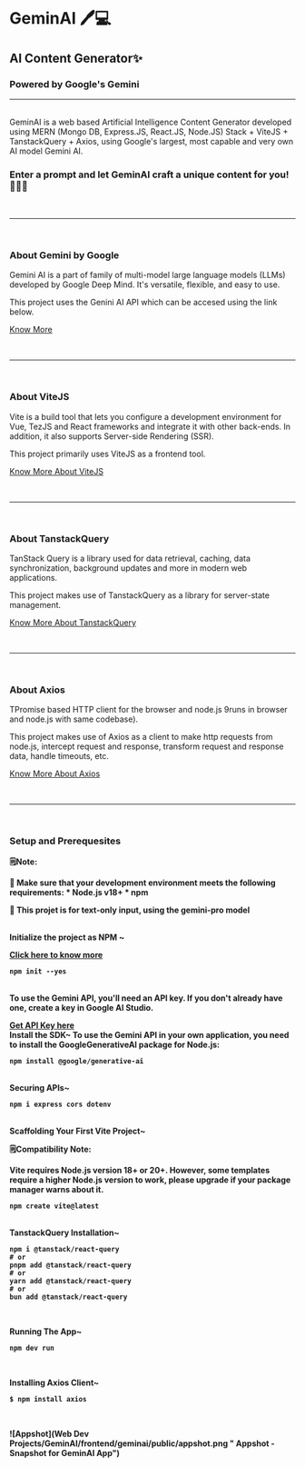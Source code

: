 # GeminAI 🖊️💻
## AI Content Generator✨
### Powered by Google's Gemini
<hr><br>
GeminAI is a web based Artificial Intelligence Content Generator developed using MERN (Mongo DB, Express.JS, React.JS, Node.JS) Stack + ViteJS + TanstackQuery + Axios, using Google's largest, most capable and very own AI model Gemini AI.

### Enter a prompt and let GeminAI craft a unique content for you! 👩🏽‍💻
<br>
<hr>
<br>

### About Gemini by Google
Gemini AI is a part of family of multi-model large language models (LLMs) developed by Google Deep Mind. It's versatile, flexible, and easy to use.

This project uses the Genini AI API which can be accesed using the link below.

[Know More](https://ai.google.dev/)

<br>
<hr>
<br>

### About ViteJS
Vite is a build tool that lets you configure a development environment for Vue, TezJS and React frameworks and integrate it with other back-ends. In addition, it also supports Server-side Rendering (SSR).

This project primarily uses ViteJS as a frontend tool.

[Know More About ViteJS](https://vitejs.dev/)

<br>
<hr>
<br>

### About TanstackQuery
TanStack Query is a library used for data retrieval, caching, data synchronization, background updates and more in modern web applications. 

This project makes use of TanstackQuery as a library for server-state management.

[Know More About TanstackQuery](https://tanstack.com/query/latest)

<br>
<hr>
<br>

### About Axios
TPromise based HTTP client for the browser and node.js 9runs in browser and node.js with same codebase). 

This project makes use of Axios as a client to make http requests from node.js, intercept request and response, transform request and response data, handle timeouts, etc.

[Know More About Axios](https://axios-http.com/docs/intro)

<br>
<hr>
<br>

### Setup and Prerequesites

<b>🗒️Note: 

🔴 Make sure that your development environment meets the following requirements: * Node.js v18+ * npm

🔴 This projet is for text-only input, using the gemini-pro model
<b>

<br>
Initialize the project as NPM ~

[Click here to know more](https://www.npmjs.com/)
```
npm init --yes
```
<br>
To use the Gemini API, you'll need an API key. If you don't already have one, create a key in Google AI Studio.

[Get API Key here](https://aistudio.google.com/app/apikey)
<br>
Install the SDK~
To use the Gemini API in your own application, you need to install the GoogleGenerativeAI package for Node.js:
```
npm install @google/generative-ai
```
<br>
Securing APIs~

```
npm i express cors dotenv
```
<br>
Scaffolding Your First Vite Project~

<b>
  
🗒️Compatibility Note:

Vite requires Node.js version 18+ or 20+. However, some templates require a higher Node.js version to work, please upgrade if your package manager warns about it.

</b>

```
npm create vite@latest
```
<br>
TanstackQuery Installation~

```
npm i @tanstack/react-query
# or
pnpm add @tanstack/react-query
# or
yarn add @tanstack/react-query
# or
bun add @tanstack/react-query
```
<br>

Running The App~

```
npm dev run
```
<br>

Installing Axios Client~

```
$ npm install axios
```
<br>

![Appshot](Web Dev Projects/GeminAI/frontend/geminai/public/appshot.png " Appshot - Snapshot for GeminAI App")
